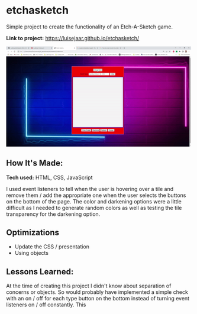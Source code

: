 # etchasketch
Simple project to create the functionality of an Etch-A-Sketch game. 

**Link to project:** https://luisejaar.github.io/etchasketch/

<img src="/assets/functionality.gif" alt="Etch-A-Sketch" width="500"/>

## How It's Made:

**Tech used:** HTML, CSS, JavaScript

I used event listeners to tell when the user is hovering over a tile and remove them / add the appropriate one when the user selects the buttons on the bottom of the page. The color and darkening options were a little difficult as I needed to generate random colors as well as testing the tile transparency for the darkening option.

## Optimizations

- Update the CSS / presentation
- Using objects

## Lessons Learned:

At the time of creating this project I didn't know about separation of concerns or objects. So would probably have implemented a simple check
with an on / off for each type button on the bottom instead of turning event listeners on / off constantly. This 
